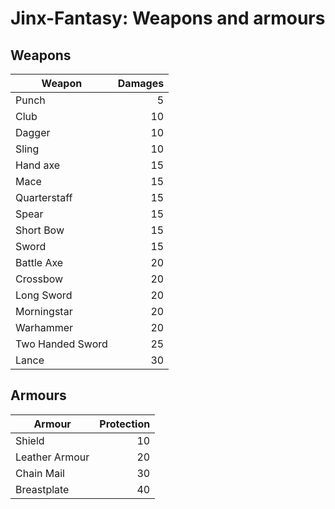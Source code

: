 # Jinx-Fantasy: Weapons and armours

## Weapons
Weapon|Damages
---|---:
Punch|5
Club|10
Dagger|10
Sling|10
Hand axe|15
Mace|15
Quarterstaff|15
Spear|15
Short Bow|15
Sword|15
Battle Axe|20
Crossbow|20
Long Sword|20
Morningstar|20
Warhammer|20
Two Handed Sword|25
Lance|30


## Armours
Armour|Protection
---|---:
Shield|10
Leather Armour|20
Chain Mail|30
Breastplate|40
